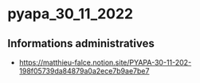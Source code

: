 # pyapa_30_11_2022


## Informations administratives

* https://matthieu-falce.notion.site/PYAPA-30-11-202-198f05739da84879a0a2ece7b9ae7be7